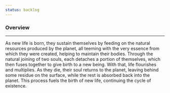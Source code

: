 ```yaml
---
status: backlog
---
```

### Overview
---
As new life is born, they sustain themselves by feeding on the natural resources produced by the planet, all teeming with the very essence from which they were created, helping to maintain their bodies. Through the natural joining of two souls, each detaches a portion of themselves, which then fuses together to give birth to a new being. With that, life flourishes and multiplies. As they die, their soul returns to the planet, leaving behind some residue on the surface, while the rest is absorbed back into the planet. This process fuels the birth of new life, continuing the cycle of existence.